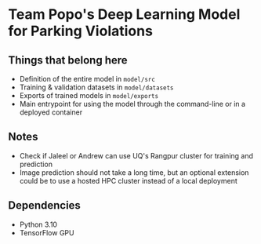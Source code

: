 # Team Popo's Deep Learning Model for Parking Violations

## Things that belong here

* Definition of the entire model in `model/src`
* Training & validation datasets in `model/datasets`
* Exports of trained models in `model/exports`
* Main entrypoint for using the model through the command-line or in a deployed container

## Notes

* Check if Jaleel or Andrew can use UQ's Rangpur cluster for training and prediction
* Image prediction should not take a long time, but an optional extension could be to use a hosted HPC cluster instead of a local deployment

## Dependencies

* Python 3.10
* TensorFlow GPU
